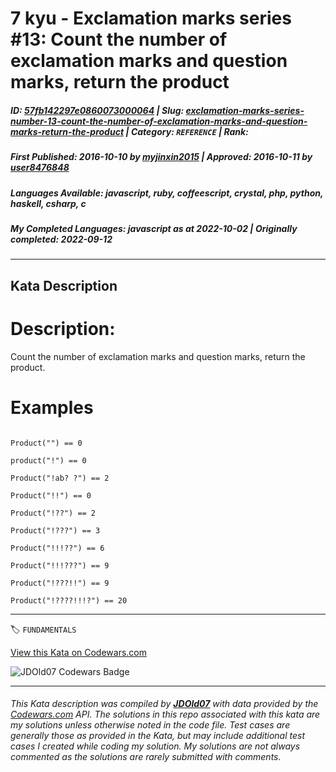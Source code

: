 # 7 kyu - Exclamation marks series #13: Count the number of exclamation marks and question marks, return the product

##### **ID**: [57fb142297e0860073000064](https://www.codewars.com/kata/57fb142297e0860073000064) | **Slug**: [exclamation-marks-series-number-13-count-the-number-of-exclamation-marks-and-question-marks-return-the-product](https://www.codewars.com/kata/57fb142297e0860073000064) | **Category**: `REFERENCE` | **Rank**: <span style="color:white">7 kyu</span>

##### **First Published**: 2016-10-10 ***by*** [myjinxin2015](https://www.codewars.com/users/myjinxin2015) | **Approved**: 2016-10-11 ***by*** [user8476848](https://www.codewars.com/users/user8476848)

##### **Languages Available**: javascript, ruby, coffeescript, crystal, php, python, haskell, csharp, c

##### **My Completed Languages**: javascript ***as at*** 2022-10-02 | **Originally completed**: 2022-09-12

---

## Kata Description


# Description:



 Count the number of exclamation marks and question marks, return the product.



# Examples



```

Product("") == 0

product("!") == 0

Product("!ab? ?") == 2

Product("!!") == 0

Product("!??") == 2

Product("!???") == 3

Product("!!!??") == 6

Product("!!!???") == 9

Product("!???!!") == 9

Product("!????!!!?") == 20

```

 

---


🏷 `FUNDAMENTALS`


[View this Kata on Codewars.com](https://www.codewars.com/kata/57fb142297e0860073000064)

![](https://www.codewars.com/users/jdold07/badges/large "JDOld07 Codewars Badge")

---

###### *This Kata description was compiled by [**JDOld07**](https://tpstech.dev) with data provided by the [Codewars.com](https://www.codewars.com) API.  The solutions in this repo associated with this kata are my solutions unless otherwise noted in the code file.  Test cases are generally those as provided in the Kata, but may include additional test cases I created while coding my solution.  My solutions are not always commented as the solutions are rarely submitted with comments.*
